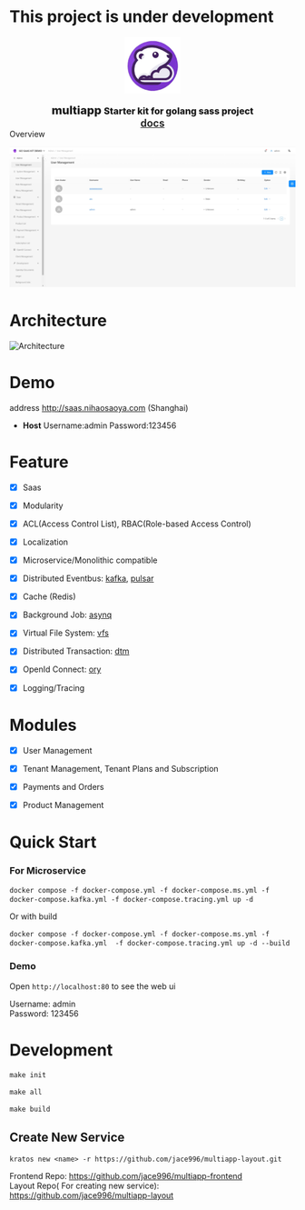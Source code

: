 # This project is under development

<div align="center">
<p><a href="https://github.com/jace996/multiapp" target="_blank"><img src="https://github.com/jace996/multiapp/blob/main/docs/static/img/logo.png?raw=true" width="100"></a></p>
<span  style="font-weight: 800;font-size: 20px;">multiapp </span> <span  style="font-weight: 800;font-size: 16px;">Starter kit for golang sass project</span>
<br> 
<a href="https://jace996.github.io/kit/" target="_blank"><span  style="font-weight: 600;font-size: 18px;">docs</span></a>
<br>
</div>
Overview

![Overview](https://github.com/jace996/multiapp/blob/main/docs/en-US/overview.png?raw=true)

# Architecture
![Architecture](https://github.com/jace996/multiapp/blob/main/docs/static/img/multiapp.drawio.png?raw=true)

# Demo 

address http://saas.nihaosaoya.com (Shanghai)

- **Host** Username:admin  Password:123456


# Feature

* [x] Saas
* [x] Modularity
* [x] ACL(Access Control List), RBAC(Role-based Access Control)
* [x] Localization
* [x] Microservice/Monolithic compatible
* [x] Distributed Eventbus: [kafka](https://kafka.apache.org/), [pulsar](https://pulsar.apache.org/)
* [x] Cache (Redis)
* [x] Background Job: [asynq](https://github.com/hibiken/asynq)
* [x] Virtual File System: [vfs](https://github.com/goxiaoy/vfs)
* [x] Distributed Transaction: [dtm](https://dtm.pub/)
* [x] OpenId Connect: [ory](https://www.ory.sh/)
* [x] Logging/Tracing


# Modules
* [x] User Management
* [x] Tenant Management, Tenant Plans and Subscription
* [x] Payments and Orders
* [x] Product Management


# Quick Start

### For Microservice

```
docker compose -f docker-compose.yml -f docker-compose.ms.yml -f docker-compose.kafka.yml -f docker-compose.tracing.yml up -d
```

Or with build
```
docker compose -f docker-compose.yml -f docker-compose.ms.yml -f docker-compose.kafka.yml  -f docker-compose.tracing.yml up -d --build
```

### Demo

Open `http://localhost:80` to see the web ui

Username: admin  
Password: 123456


# Development

```shell
make init
```
```shell
make all
```
```shell
make build
```

## Create New Service

```shell
kratos new <name> -r https://github.com/jace996/multiapp-layout.git
```


Frontend Repo: https://github.com/jace996/multiapp-frontend  
Layout Repo( For creating new service): https://github.com/jace996/multiapp-layout

